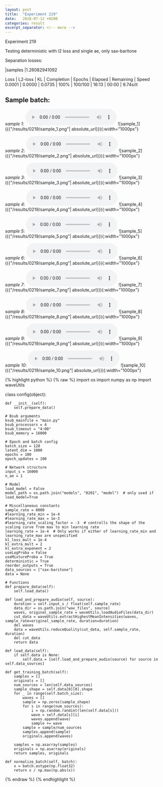 ```yaml
---
layout: post
title:  "Experiment 219"
date:   2018-07-12 +0200
categories: result
excerpt_separator: <!-- more -->
---
```

Experiment 219

Testing deterministic with l2 loss and single ae, only sax-baritone

Separation losses:

|samples
|1.26082941092

Loss | L2-loss | KL | Completion | Epochs | Elapsed | Remaining | Speed
0.0001 | 0.0000 | 0.0735 | 100% | 100/100 | 16:13 | 00:00 | 9.74s/it<!-- more -->

## **Sample batch**:
_sample 1_:
<audio src="/ResultsOverview/results/0219/sample_1.wav" controls preload></audio>
![sample_1]({{"/results/0219/sample_1.png"| absolute_url}}){:width="1000px"}

_sample 2_:
<audio src="/ResultsOverview/results/0219/sample_2.wav" controls preload></audio>
![sample_2]({{"/results/0219/sample_2.png"| absolute_url}}){:width="1000px"}

_sample 3_:
<audio src="/ResultsOverview/results/0219/sample_3.wav" controls preload></audio>
![sample_3]({{"/results/0219/sample_3.png"| absolute_url}}){:width="1000px"}

_sample 4_:
<audio src="/ResultsOverview/results/0219/sample_4.wav" controls preload></audio>
![sample_4]({{"/results/0219/sample_4.png"| absolute_url}}){:width="1000px"}

_sample 5_:
<audio src="/ResultsOverview/results/0219/sample_5.wav" controls preload></audio>
![sample_5]({{"/results/0219/sample_5.png"| absolute_url}}){:width="1000px"}

_sample 6_:
<audio src="/ResultsOverview/results/0219/sample_6.wav" controls preload></audio>
![sample_6]({{"/results/0219/sample_6.png"| absolute_url}}){:width="1000px"}

_sample 7_:
<audio src="/ResultsOverview/results/0219/sample_7.wav" controls preload></audio>
![sample_7]({{"/results/0219/sample_7.png"| absolute_url}}){:width="1000px"}

_sample 8_:
<audio src="/ResultsOverview/results/0219/sample_8.wav" controls preload></audio>
![sample_8]({{"/results/0219/sample_8.png"| absolute_url}}){:width="1000px"}

_sample 9_:
<audio src="/ResultsOverview/results/0219/sample_9.wav" controls preload></audio>
![sample_9]({{"/results/0219/sample_9.png"| absolute_url}}){:width="1000px"}

_sample 10_:
<audio src="/ResultsOverview/results/0219/sample_10.wav" controls preload></audio>
![sample_10]({{"/results/0219/sample_10.png"| absolute_url}}){:width="1000px"}


{% highlight python %}
{% raw %}
import os
import numpy as np
import waveUtils


class config(object):

	def __init__(self):
		self.prepare_data()

	# Bsub arguments
	bsub_mainfile = "main.py"
	bsub_processors = 4
	bsub_timeout = "4:00"
	bsub_memory = 16000

	# Epoch and batch config
	batch_size = 128
	latent_dim = 1000
	epochs = 100
	epoch_updates = 100

	# Network structure
	input_s = 16000
	n_ae = 1

	# Model
	load_model = False
	model_path = os.path.join("models", "0201", "model")  # only used if load_model=True

	# Miscellaneous constants
	sample_rate = 8000
	#learning_rate_min = 1e-4
	#learning_rate_max = 1e-3
	#learning_rate_scaling_factor = -3  # controlls the shape of the scaling curve from max to min learning rate
	learning_rate = 1e-4  # Only works if either of learning_rate_min and learning_rate_max are unspecified
	kl_loss_mult = 1e-4
	kl_extra_mult = 2
	kl_extra_exponent = 2
	useLogProba = False
	useMixtureProba = True
	deterministic = True
	reorder_outputs = True
	data_sources = ["sax-baritone"]
	data = None

	# Functions
	def prepare_data(self):
		self.load_data()

	def load_and_prepare_audio(self, source):
		duration = self.input_s / float(self.sample_rate)
		data_dir = os.path.join("wav_files", source)
		waves, original_sample_rate = waveUtils.loadAudioFiles(data_dir)
		cut_data = waveUtils.extractHighestMeanIntensities(waves, sample_rate=original_sample_rate, duration=duration)
		del waves
		data = waveUtils.reduceQuality(cut_data, self.sample_rate, duration)
		del cut_data
		return data

	def load_data(self):
		if self.data is None:
			self.data = [self.load_and_prepare_audio(source) for source in self.data_sources]

	def get_training_batch(self):
		samples = []
		originals = []
		num_sources = len(self.data_sources)
		sample_shape = self.data[0][0].shape
		for _ in range(self.batch_size):
			waves = []
			sample = np.zeros(sample_shape)
			for s in range(num_sources):
				i = np.random.randint(len(self.data[s]))
				wave = self.data[s][i]
				waves.append(wave)
				sample += wave
			sample = sample/num_sources
			samples.append(sample)
			originals.append(waves)

		samples = np.asarray(samples)
		originals = np.asarray(originals)
		return samples, originals

	def normalize_batch(self, batch):
		x = batch.astype(np.float32)
		return x / np.max(np.abs(x))

{% endraw %}
{% endhighlight %}
